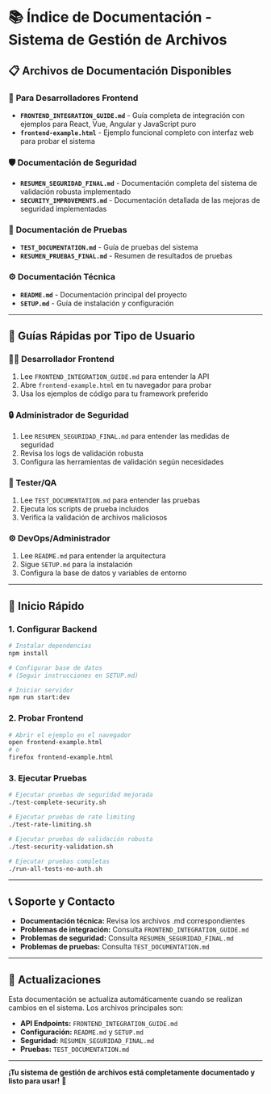 # 📚 Índice de Documentación - Sistema de Gestión de Archivos

## 📋 **Archivos de Documentación Disponibles**

### 🚀 **Para Desarrolladores Frontend**
- **`FRONTEND_INTEGRATION_GUIDE.md`** - Guía completa de integración con ejemplos para React, Vue, Angular y JavaScript puro
- **`frontend-example.html`** - Ejemplo funcional completo con interfaz web para probar el sistema

### 🛡️ **Documentación de Seguridad**
- **`RESUMEN_SEGURIDAD_FINAL.md`** - Documentación completa del sistema de validación robusta implementado
- **`SECURITY_IMPROVEMENTS.md`** - Documentación detallada de las mejoras de seguridad implementadas

### 🧪 **Documentación de Pruebas**
- **`TEST_DOCUMENTATION.md`** - Guía de pruebas del sistema
- **`RESUMEN_PRUEBAS_FINAL.md`** - Resumen de resultados de pruebas

### ⚙️ **Documentación Técnica**
- **`README.md`** - Documentación principal del proyecto
- **`SETUP.md`** - Guía de instalación y configuración

---

## 🎯 **Guías Rápidas por Tipo de Usuario**

### **👨‍💻 Desarrollador Frontend**
1. Lee `FRONTEND_INTEGRATION_GUIDE.md` para entender la API
2. Abre `frontend-example.html` en tu navegador para probar
3. Usa los ejemplos de código para tu framework preferido

### **🔒 Administrador de Seguridad**
1. Lee `RESUMEN_SEGURIDAD_FINAL.md` para entender las medidas de seguridad
2. Revisa los logs de validación robusta
3. Configura las herramientas de validación según necesidades

### **🧪 Tester/QA**
1. Lee `TEST_DOCUMENTATION.md` para entender las pruebas
2. Ejecuta los scripts de prueba incluidos
3. Verifica la validación de archivos maliciosos

### **⚙️ DevOps/Administrador**
1. Lee `README.md` para entender la arquitectura
2. Sigue `SETUP.md` para la instalación
3. Configura la base de datos y variables de entorno

---

## 🚀 **Inicio Rápido**

### **1. Configurar Backend**
```bash
# Instalar dependencias
npm install

# Configurar base de datos
# (Seguir instrucciones en SETUP.md)

# Iniciar servidor
npm run start:dev
```

### **2. Probar Frontend**
```bash
# Abrir el ejemplo en el navegador
open frontend-example.html
# o
firefox frontend-example.html
```

### **3. Ejecutar Pruebas**
```bash
# Ejecutar pruebas de seguridad mejorada
./test-complete-security.sh

# Ejecutar pruebas de rate limiting
./test-rate-limiting.sh

# Ejecutar pruebas de validación robusta
./test-security-validation.sh

# Ejecutar pruebas completas
./run-all-tests-no-auth.sh
```

---

## 📞 **Soporte y Contacto**

- **Documentación técnica:** Revisa los archivos .md correspondientes
- **Problemas de integración:** Consulta `FRONTEND_INTEGRATION_GUIDE.md`
- **Problemas de seguridad:** Consulta `RESUMEN_SEGURIDAD_FINAL.md`
- **Problemas de pruebas:** Consulta `TEST_DOCUMENTATION.md`

---

## 🔄 **Actualizaciones**

Esta documentación se actualiza automáticamente cuando se realizan cambios en el sistema. Los archivos principales son:

- **API Endpoints:** `FRONTEND_INTEGRATION_GUIDE.md`
- **Configuración:** `README.md` y `SETUP.md`
- **Seguridad:** `RESUMEN_SEGURIDAD_FINAL.md`
- **Pruebas:** `TEST_DOCUMENTATION.md`

---

**¡Tu sistema de gestión de archivos está completamente documentado y listo para usar!** 🎉
